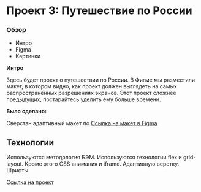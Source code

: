 # Проект 3: Путешествие по России

### Обзор
* Интро
* Figma
* Картинки

**Интро**

Здесь будет проект о путешествии по России.
В Фигме мы разместили макет, в котором видно, как проект должен выглядеть на самых распространённых разрешениях экранов.
Этот проект сложнее предыдущих, постарайтесь уделить ему больше времени.

**Было сделано:**

Сверстан адаптивный макет по [Ссылка на макет в Figma](https://www.figma.com/file/5S2WSbEFL6awjVWJ0NWL8Q/Sprint-3_-Russia-_-desktop-mobile?node-id=28503%3A0)


## Технологии

Используются методология БЭМ. Используются технологии flex и grid-layout. Кроме этого CSS анимания и iframe. Адаптивную верстку. Шрифты.

[Ссылка на проект](https://akomissarov2020.github.io/russian-travel/)


